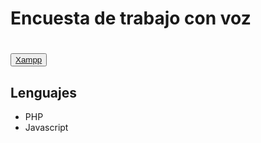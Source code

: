 # Encuesta de trabajo con voz


# <button><a href="https://www.apachefriends.org/es/index.html">Xampp</a></button>


<h2>Lenguajes</h2>
<ul>
  <li>PHP</li>
  <li>Javascript</li>
</ul>
